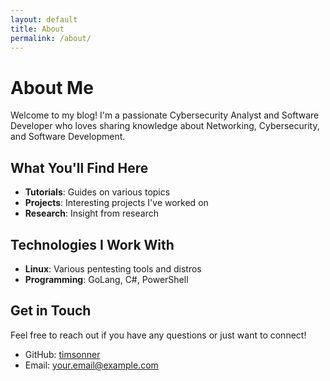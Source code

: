 ```yaml
---
layout: default
title: About
permalink: /about/
---
```


# About Me

Welcome to my blog! I'm a passionate Cybersecurity Analyst and Software Developer who loves sharing knowledge about Networking, Cybersecurity, and Software Development.

## What You'll Find Here

- **Tutorials**: Guides on various topics
- **Projects**: Interesting projects I've worked on
- **Research**: Insight from research

## Technologies I Work With  

- **Linux**: Various pentesting tools and distros
- **Programming**: GoLang, C#, PowerShell  

## Get in Touch

Feel free to reach out if you have any questions or just want to connect!

- GitHub: [timsonner](https://github.com/timsonner)
- Email: your.email@example.com
